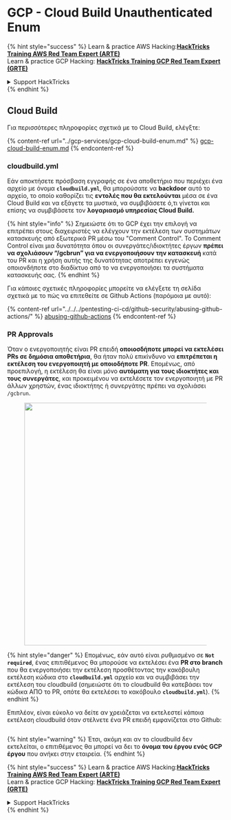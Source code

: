 # GCP - Cloud Build Unauthenticated Enum

{% hint style="success" %}
Learn & practice AWS Hacking:<img src="../../../.gitbook/assets/image (1).png" alt="" data-size="line">[**HackTricks Training AWS Red Team Expert (ARTE)**](https://training.hacktricks.xyz/courses/arte)<img src="../../../.gitbook/assets/image (1).png" alt="" data-size="line">\
Learn & practice GCP Hacking: <img src="../../../.gitbook/assets/image (2).png" alt="" data-size="line">[**HackTricks Training GCP Red Team Expert (GRTE)**<img src="../../../.gitbook/assets/image (2).png" alt="" data-size="line">](https://training.hacktricks.xyz/courses/grte)

<details>

<summary>Support HackTricks</summary>

* Check the [**subscription plans**](https://github.com/sponsors/carlospolop)!
* **Join the** 💬 [**Discord group**](https://discord.gg/hRep4RUj7f) or the [**telegram group**](https://t.me/peass) or **follow** us on **Twitter** 🐦 [**@hacktricks\_live**](https://twitter.com/hacktricks\_live)**.**
* **Share hacking tricks by submitting PRs to the** [**HackTricks**](https://github.com/carlospolop/hacktricks) and [**HackTricks Cloud**](https://github.com/carlospolop/hacktricks-cloud) github repos.

</details>
{% endhint %}

## Cloud Build

Για περισσότερες πληροφορίες σχετικά με το Cloud Build, ελέγξτε:

{% content-ref url="../gcp-services/gcp-cloud-build-enum.md" %}
[gcp-cloud-build-enum.md](../gcp-services/gcp-cloud-build-enum.md)
{% endcontent-ref %}

### cloudbuild.yml

Εάν αποκτήσετε πρόσβαση εγγραφής σε ένα αποθετήριο που περιέχει ένα αρχείο με όνομα **`cloudbuild.yml`**, θα μπορούσατε να **backdoor** αυτό το αρχείο, το οποίο καθορίζει τις **εντολές που θα εκτελούνται** μέσα σε ένα Cloud Build και να εξάγετε τα μυστικά, να συμβιβάσετε ό,τι γίνεται και επίσης να συμβιβάσετε τον **λογαριασμό υπηρεσίας Cloud Build.**

{% hint style="info" %}
Σημειώστε ότι το GCP έχει την επιλογή να επιτρέπει στους διαχειριστές να ελέγχουν την εκτέλεση των συστημάτων κατασκευής από εξωτερικά PR μέσω του "Comment Control". Το Comment Control είναι μια δυνατότητα όπου οι συνεργάτες/ιδιοκτήτες έργων **πρέπει να σχολιάσουν “/gcbrun” για να ενεργοποιήσουν την κατασκευή** κατά του PR και η χρήση αυτής της δυνατότητας αποτρέπει εγγενώς οποιονδήποτε στο διαδίκτυο από το να ενεργοποιήσει τα συστήματα κατασκευής σας.
{% endhint %}

Για κάποιες σχετικές πληροφορίες μπορείτε να ελέγξετε τη σελίδα σχετικά με το πώς να επιτεθείτε σε Github Actions (παρόμοια με αυτό):

{% content-ref url="../../../pentesting-ci-cd/github-security/abusing-github-actions/" %}
[abusing-github-actions](../../../pentesting-ci-cd/github-security/abusing-github-actions/)
{% endcontent-ref %}

### PR Approvals

Όταν ο ενεργοποιητής είναι PR επειδή **οποιοσδήποτε μπορεί να εκτελέσει PRs σε δημόσια αποθετήρια**, θα ήταν πολύ επικίνδυνο να **επιτρέπεται η εκτέλεση του ενεργοποιητή με οποιοδήποτε PR**. Επομένως, από προεπιλογή, η εκτέλεση θα είναι μόνο **αυτόματη για τους ιδιοκτήτες και τους συνεργάτες**, και προκειμένου να εκτελέσετε τον ενεργοποιητή με PR άλλων χρηστών, ένας ιδιοκτήτης ή συνεργάτης πρέπει να σχολιάσει `/gcbrun`.

<figure><img src="../../../.gitbook/assets/image (339).png" alt="" width="563"><figcaption></figcaption></figure>

{% hint style="danger" %}
Επομένως, εάν αυτό είναι ρυθμισμένο σε **`Not required`**, ένας επιτιθέμενος θα μπορούσε να εκτελέσει ένα **PR στο branch** που θα ενεργοποιήσει την εκτέλεση προσθέτοντας την κακόβουλη εκτέλεση κώδικα στο **`cloudbuild.yml`** αρχείο και να συμβιβάσει την εκτέλεση του cloudbuild (σημειώστε ότι το cloudbuild θα κατεβάσει τον κώδικα ΑΠΟ το PR, οπότε θα εκτελέσει το κακόβουλο **`cloudbuild.yml`**).
{% endhint %}

Επιπλέον, είναι εύκολο να δείτε αν χρειάζεται να εκτελεστεί κάποια εκτέλεση cloudbuild όταν στέλνετε ένα PR επειδή εμφανίζεται στο Github:

<figure><img src="../../../.gitbook/assets/image (340).png" alt=""><figcaption></figcaption></figure>

{% hint style="warning" %}
Έτσι, ακόμη και αν το cloudbuild δεν εκτελείται, ο επιτιθέμενος θα μπορεί να δει το **όνομα του έργου ενός GCP έργου** που ανήκει στην εταιρεία.
{% endhint %}

{% hint style="success" %}
Learn & practice AWS Hacking:<img src="../../../.gitbook/assets/image (1).png" alt="" data-size="line">[**HackTricks Training AWS Red Team Expert (ARTE)**](https://training.hacktricks.xyz/courses/arte)<img src="../../../.gitbook/assets/image (1).png" alt="" data-size="line">\
Learn & practice GCP Hacking: <img src="../../../.gitbook/assets/image (2).png" alt="" data-size="line">[**HackTricks Training GCP Red Team Expert (GRTE)**<img src="../../../.gitbook/assets/image (2).png" alt="" data-size="line">](https://training.hacktricks.xyz/courses/grte)

<details>

<summary>Support HackTricks</summary>

* Check the [**subscription plans**](https://github.com/sponsors/carlospolop)!
* **Join the** 💬 [**Discord group**](https://discord.gg/hRep4RUj7f) or the [**telegram group**](https://t.me/peass) or **follow** us on **Twitter** 🐦 [**@hacktricks\_live**](https://twitter.com/hacktricks\_live)**.**
* **Share hacking tricks by submitting PRs to the** [**HackTricks**](https://github.com/carlospolop/hacktricks) and [**HackTricks Cloud**](https://github.com/carlospolop/hacktricks-cloud) github repos.

</details>
{% endhint %}

